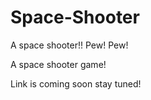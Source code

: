 # Space-Shooter

A space shooter!! Pew! Pew!

A space shooter game!

Link is coming soon stay tuned!
